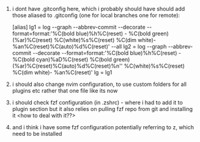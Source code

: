 1. i dont have .gitconfig here, which i probably should have
should add those aliased to .gitconfig (one for local branches one for remote):

	[alias]
	 lg1 = log --graph --abbrev-commit --decorate --format=format:'%C(bold blue)%h%C(reset) - %C(bold green)(%ar)%C(reset) %C(white)%s%C(reset) %C(dim white)- %an%C(reset)%C(auto)%d%C(reset)' --all
	 lg2 = log --graph --abbrev-commit --decorate --format=format:'%C(bold blue)%h%C(reset) - %C(bold cyan)%aD%C(reset) %C(bold green)(%ar)%C(reset)%C(auto)%d%C(reset)%n''          %C(white)%s%C(reset) %C(dim white)- %an%C(reset)'
	 lg = lg1

2. i should also change nvim configuration, to use custom folders for all plugins etc
rather that one file like its now
3. i should check fzf configuration (in .zshrc) - where i had to add it to plugin section
 but it also relies on pulling fzf repo from git and installing it <how to deal with it??>
4. and i think i have some fzf configuration potentially  referring to z, which need to be installed

